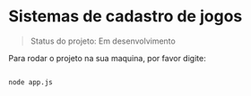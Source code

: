 <h1>Sistemas de cadastro de jogos</h1>

> Status do projeto: Em desenvolvimento

Para rodar o projeto na sua maquina, por favor digite:

```

node app.js
```
